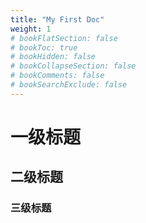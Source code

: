 ```yaml
---
title: "My First Doc"
weight: 1
# bookFlatSection: false
# bookToc: true
# bookHidden: false
# bookCollapseSection: false
# bookComments: false
# bookSearchExclude: false
---
```



# 一级标题
## 二级标题
### 三级标题
